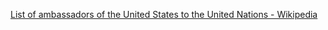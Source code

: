 ﻿[List of ambassadors of the United States to the United Nations - Wikipedia](https://en.wikipedia.org/wiki/List_of_ambassadors_of_the_United_States_to_the_United_Nations)